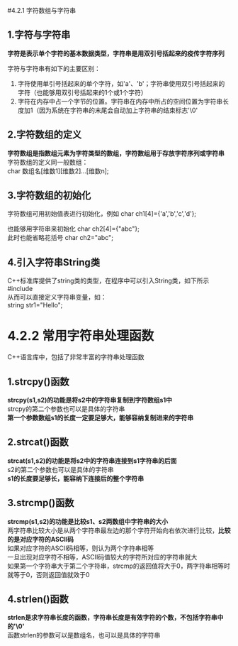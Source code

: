 #4.2.1 字符数组与字符串

## 1.字符与字符串
**字符是表示单个字符的基本数据类型，字符串是用双引号括起来的疫传字符序列**  

字符与字符串有如下的主要区别：
1. 字符使用单引号括起来的单个字符，如'a'、'b'；字符串使用双引号括起来的字符（也能够用双引号括起来的1个或1个字符）
2. 字符在内存中占一个字节的位置。字符串在内存中所占的空间位置为字符串长度加1（因为系统在字符串的末尾会自动加上字符串的结束标志'\0'

## 2.字符数组的定义  
**字符数组是指数组元素为字符类型的数组，字符数组用于存放字符序列或字符串**  
字符数组的定义同一般数组：  
char 数组名[维数1][维数2]…[维数n];  

## 3.字符数组的初始化
字符数组可用初始值表进行初始化，例如 char ch1[4]={'a','b','c','d'};  

也能够用字符串来初始化 char ch2[4]={"abc"};  
此时也能省略花括号 char ch2="abc";  

## 4.引入字符串String类
C++标准库提供了string类的类型，在程序中可以引入String类，如下所示  
#include <string>  
  从而可以直接定义字符串变量，如：  
  string str1="Hello";

# 4.2.2 常用字符串处理函数
C++语言库中，包括了非常丰富的字符串处理函数

## 1.strcpy()函数
**strcpy(s1,s2)的功能是将s2中的字符串复制到字符数组s1中**  
strcpy的第二个参数也可以是具体的字符串  
**第一个参数数组s1的长度一定要足够大，能够容纳复制进来的字符串**

## 2.strcat()函数
**strcat(s1,s2)的功能是将s2中的字符串连接到s1字符串的后面**  
s2的第二个参数也可以是具体的字符串  
**s1的长度要足够长，能容纳下连接后的整个字符串**  

## 3.strcmp()函数
**strcmp(s1,s2)的功能是比较s1、s2两数组中字符串的大小**  
两字符串比较大小是从两个字符串最左边的那个字符开始向右依次进行比较，**比较的是对应字符的ASCII码**  
如果对应字符的ASCII码相等，则认为两个字符串相等  
一旦出现对应字符不相等，ASCII码值较大的字符所对应的字符串就大  
如果第一个字符串大于第二个字符串，strcmp的返回值将大于0，两字符串相等时就等于0，否则返回值就效于0  

## 4.strlen()函数
**strlen是求字符串长度的函数，字符串长度是有效字符的个数，不包括字符串中的'\0'**  
函数strlen的参数可以是数组名，也可以是具体的字符串
